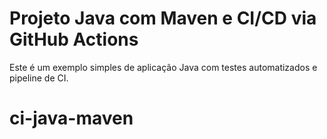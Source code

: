 # Projeto Java com Maven e CI/CD via GitHub Actions

Este é um exemplo simples de aplicação Java com testes automatizados e pipeline de CI.
# ci-java-maven
